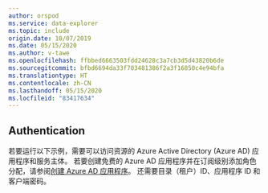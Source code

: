 ```yaml
---
author: orspod
ms.service: data-explorer
ms.topic: include
origin.date: 10/07/2019
ms.date: 05/15/2020
ms.author: v-tawe
ms.openlocfilehash: ffbbed6663503fdd24628c3a7cb3d5d43820b6de
ms.sourcegitcommit: bfbd6694da33f703481386f2a3f16850c4e94bfa
ms.translationtype: HT
ms.contentlocale: zh-CN
ms.lasthandoff: 05/15/2020
ms.locfileid: "83417634"
---
```

## <a name="authentication"></a>Authentication

若要运行以下示例，需要可以访问资源的 Azure Active Directory (Azure AD) 应用程序和服务主体。 若要创建免费的 Azure AD 应用程序并在订阅级别添加角色分配，请参阅[创建 Azure AD 应用程序](/active-directory/develop/howto-create-service-principal-portal)。 还需要目录（租户）ID、应用程序 ID 和客户端密码。

